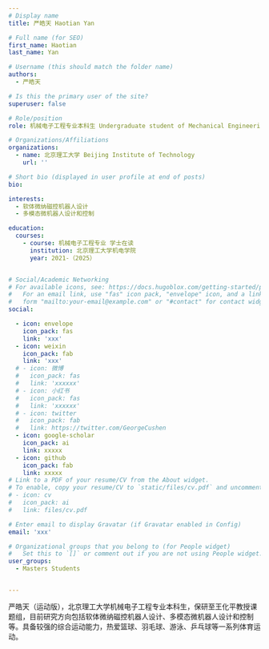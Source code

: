 ```yaml
---
# Display name
title: 严皓天 Haotian Yan

# Full name (for SEO)
first_name: Haotian 
last_name: Yan

# Username (this should match the folder name)
authors:
  - 严皓天

# Is this the primary user of the site?
superuser: false

# Role/position
role: 机械电子工程专业本科生 Undergraduate student of Mechanical Engineering

# Organizations/Affiliations
organizations:
  - name: 北京理工大学 Beijing Institute of Technology
    url: ''

# Short bio (displayed in user profile at end of posts)
bio: 

interests:
  - 软体微纳磁控机器人设计
  - 多模态微机器人设计和控制

education:
  courses:
    - course: 机械电子工程专业 学士在读
      institution: 北京理工大学机电学院
      year: 2021-（2025）


# Social/Academic Networking
# For available icons, see: https://docs.hugoblox.com/getting-started/page-builder/#icons
#   For an email link, use "fas" icon pack, "envelope" icon, and a link in the
#   form "mailto:your-email@example.com" or "#contact" for contact widget.
social:

  - icon: envelope
    icon_pack: fas
    link: 'xxx'
  - icon: weixin
    icon_pack: fab
    link: 'xxx'
  # - icon: 微博
  #   icon_pack: fas
  #   link: 'xxxxxx'
  # - icon: 小红书
  #   icon_pack: fas
  #   link: 'xxxxxx'
  # - icon: twitter
  #   icon_pack: fab
  #   link: https://twitter.com/GeorgeCushen
  - icon: google-scholar
    icon_pack: ai
    link: xxxxx
  - icon: github
    icon_pack: fab
    link: xxxxx
# Link to a PDF of your resume/CV from the About widget.
# To enable, copy your resume/CV to `static/files/cv.pdf` and uncomment the lines below.
# - icon: cv
#   icon_pack: ai
#   link: files/cv.pdf

# Enter email to display Gravatar (if Gravatar enabled in Config)
email: 'xxx'

# Organizational groups that you belong to (for People widget)
#   Set this to `[]` or comment out if you are not using People widget.
user_groups:
  - Masters Students


---
```


严皓天（运动版），北京理工大学机械电子工程专业本科生，保研至王化平教授课题组，目前研究方向包括软体微纳磁控机器人设计、多模态微机器人设计和控制等。具备较强的综合运动能力，热爱篮球、羽毛球、游泳、乒乓球等一系列体育运动。




 

